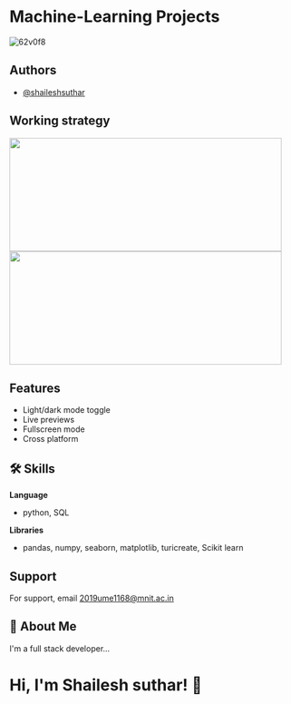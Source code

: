 # **Machine-Learning Projects** 

  ![62v0f8](https://user-images.githubusercontent.com/91286534/151319262-3a4097fc-1ed8-4ce2-b0bd-9724d0495b81.gif )
  
  
## Authors

- [@shaileshsuthar](https://github.com/shaileshsuthar675/)


## Working strategy 


<p float="left">
  <img src="https://data-flair.training/blogs/wp-content/uploads/sites/2/2017/07/what-is-machine-learning.jpg" width="480" height='200' />
  <img src="https://www.eurixgroup.com/wp-content/uploads/2021/01/ml-e1610553826718.jpg" width="480" height='200' /> 
</p>


## Features

- Light/dark mode toggle
- Live previews
- Fullscreen mode
- Cross platform


## 🛠 Skills
**Language**
- python, SQL

**Libraries**
- pandas, numpy, seaborn, matplotlib, turicreate, Scikit learn 
 

## Support

For support, email 2019ume1168@mnit.ac.in


## 🚀 About Me
I'm a full stack developer...
# Hi, I'm Shailesh suthar! 🤝
